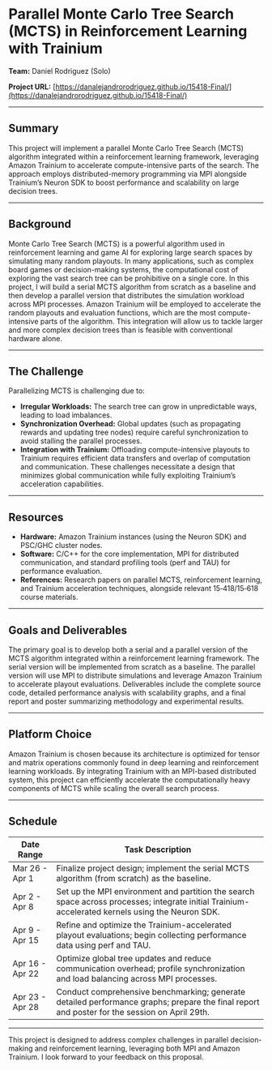 # Parallel Monte Carlo Tree Search (MCTS) in Reinforcement Learning with Trainium

**Team:** Daniel Rodriguez (Solo)

**Project URL:** [https://danalejandrorodriguez.github.io/15418-Final/](https://danalejandrorodriguez.github.io/15418-Final/)

---

## Summary

This project will implement a parallel Monte Carlo Tree Search (MCTS) algorithm integrated within a reinforcement learning framework, leveraging Amazon Trainium to accelerate compute-intensive parts of the search. The approach employs distributed-memory programming via MPI alongside Trainium’s Neuron SDK to boost performance and scalability on large decision trees.

---

## Background

Monte Carlo Tree Search (MCTS) is a powerful algorithm used in reinforcement learning and game AI for exploring large search spaces by simulating many random playouts. In many applications, such as complex board games or decision-making systems, the computational cost of exploring the vast search tree can be prohibitive on a single core. In this project, I will build a serial MCTS algorithm from scratch as a baseline and then develop a parallel version that distributes the simulation workload across MPI processes. Amazon Trainium will be employed to accelerate the random playouts and evaluation functions, which are the most compute-intensive parts of the algorithm. This integration will allow us to tackle larger and more complex decision trees than is feasible with conventional hardware alone.

---

## The Challenge

Parallelizing MCTS is challenging due to:
- **Irregular Workloads:** The search tree can grow in unpredictable ways, leading to load imbalances.
- **Synchronization Overhead:** Global updates (such as propagating rewards and updating tree nodes) require careful synchronization to avoid stalling the parallel processes.
- **Integration with Trainium:** Offloading compute-intensive playouts to Trainium requires efficient data transfers and overlap of computation and communication.
These challenges necessitate a design that minimizes global communication while fully exploiting Trainium’s acceleration capabilities.

---

## Resources

- **Hardware:** Amazon Trainium instances (using the Neuron SDK) and PSC/GHC cluster nodes.
- **Software:** C/C++ for the core implementation, MPI for distributed communication, and standard profiling tools (perf and TAU) for performance evaluation.
- **References:** Research papers on parallel MCTS, reinforcement learning, and Trainium acceleration techniques, alongside relevant 15‑418/15‑618 course materials.

---

## Goals and Deliverables

The primary goal is to develop both a serial and a parallel version of the MCTS algorithm integrated within a reinforcement learning framework. The serial version will be implemented from scratch as a baseline. The parallel version will use MPI to distribute simulations and leverage Amazon Trainium to accelerate playout evaluations. Deliverables include the complete source code, detailed performance analysis with scalability graphs, and a final report and poster summarizing methodology and experimental results.

---

## Platform Choice

Amazon Trainium is chosen because its architecture is optimized for tensor and matrix operations commonly found in deep learning and reinforcement learning workloads. By integrating Trainium with an MPI-based distributed system, this project can efficiently accelerate the computationally heavy components of MCTS while scaling the overall search process.

---

## Schedule

| Date Range        | Task Description                                                                                                                                             |
|-------------------|--------------------------------------------------------------------------------------------------------------------------------------------------------------|
| Mar 26 - Apr 1    | Finalize project design; implement the serial MCTS algorithm (from scratch) as the baseline.                                                                 |
| Apr 2 - Apr 8     | Set up the MPI environment and partition the search space across processes; integrate initial Trainium-accelerated kernels using the Neuron SDK.            |
| Apr 9 - Apr 15    | Refine and optimize the Trainium-accelerated playout evaluations; begin collecting performance data using perf and TAU.                                       |
| Apr 16 - Apr 22   | Optimize global tree updates and reduce communication overhead; profile synchronization and load balancing across MPI processes.                             |
| Apr 23 - Apr 28   | Conduct comprehensive benchmarking; generate detailed performance graphs; prepare the final report and poster for the session on April 29th.                 |

---

This project is designed to address complex challenges in parallel decision-making and reinforcement learning, leveraging both MPI and Amazon Trainium. I look forward to your feedback on this proposal.
